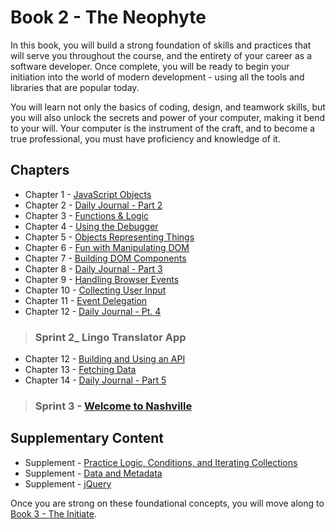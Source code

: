# Book 2 - The Neophyte

In this book, you will build a strong foundation of skills and practices that will serve you throughout the course, and the entirety of your career as a software developer. Once complete, you will be ready to begin your initiation into the world of modern development - using all the tools and libraries that are popular today.

You will learn not only the basics of coding, design, and teamwork skills, but you will also unlock the secrets and power of your computer, making it bend to your will. Your computer is the instrument of the craft, and to become a true professional, you must have proficiency and knowledge of it.

## Chapters

* Chapter 1 - [JavaScript Objects](./chapters/JS_OBJECTS.md)
* Chapter 2 - [Daily Journal - Part 2](./chapters/DAILY_JOURNAL_OBJECT_DOM.md)
* Chapter 3 - [Functions & Logic](./chapters/JS_FUNCTION_BASICS.md)
* Chapter 4 - [Using the Debugger](./chapters/MISC_DEBUGGING.md)
* Chapter 5 - [Objects Representing Things](./chapters/OBJECTS_AS_THINGS.md)
* Chapter 6 - [Fun with Manipulating DOM](./chapters/IDENTIFYING_DOM_COMPONENTS.md)
* Chapter 7 - [Building DOM Components](./chapters/JS_CREATING_COMPONENTS.md)
* Chapter 8 - [Daily Journal - Part 3](./chapters/DAILY_JOURNAL_DATA_DOM.md)
* Chapter 9 - [Handling Browser Events](./chapters/JS_EVENTS.md)
* Chapter 10 - [Collecting User Input](./chapters/JS_USER_INPUT_BASICS.md)
* Chapter 11 - [Event Delegation](./chapters/JS_EVENT_DELEGATION.md)
* Chapter 12 - [Daily Journal - Pt. 4](./chapters/DAILY_JOURNAL_CLICK_EVENTS.md)

> ### __Sprint 2___ Lingo Translator App

* Chapter 12 - [Building and Using an API](./chapters/JSON_SERVER_API.md)
* Chapter 13 - [Fetching Data](./chapters/FETCH_INTRO.md)
* Chapter 14 - [Daily Journal - Part 5](./chapters/DAILY_JOURNAL_FETCHING.md)

> ### __Sprint 3__ - [Welcome to Nashville](./chapters/WELCOME_NASHVILLE.md)


## Supplementary Content

* Supplement - [Practice Logic, Conditions, and Iterating Collections](./chapters/JS_LOGIC_PRACTICE.md)
* Supplement - [Data and Metadata](./chapters/METADATA.md)
* Supplement - [jQuery](./chapters/JQUERY.md)


Once you are strong on these foundational concepts, you will move along to [Book 3 - The Initiate](../book-3-the-initiate/README.md).
